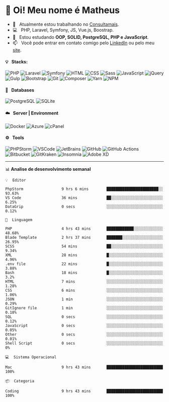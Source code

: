 # 👋 Oi! Meu nome é Matheus

- 🔭 &nbsp; Atualmente estou trabalhando no [Consultamais](https://consultamais.com.br/).
- 💻 &nbsp; PHP, Laravel, Symfony, JS, Vue.js, Boostrap.
- 🌱 &nbsp; Estou estudando **OOP, SOLID, PostgreSQL, PHP e JavaScript**.
- 📫 &nbsp; Você pode entrar em contato comigo pelo [LinkedIn](https://www.linkedin.com/in/matheuscamargoxavier/) ou pelo meu [site](https://matheuscamargo.co).

#### 💡 &nbsp; Stacks:
![PHP](https://img.shields.io/badge/-PHP-777BB4?&logo=php&logoColor=FFFFFF)
![Laravel](https://img.shields.io/badge/-Laravel-FF2D20?&logo=laravel&logoColor=FFFFFF)
![Symfony](https://img.shields.io/badge/-Symfony-000000?&logo=symfony&logoColor=FFFFFF)
![HTML](https://img.shields.io/badge/-HTML-E34F26?&logo=html5&logoColor=FFFFFF)
![CSS](https://img.shields.io/badge/-CSS-1572B6?&logo=css3&logoColor=FFFFFF)
![Sass](https://img.shields.io/badge/-Sass-CC6699?&logo=sass&logoColor=FFFFFF)
![JavaScript](https://img.shields.io/badge/-JavaScript-F7DF1E?&logo=javascript&logoColor=FFFFFF)
![jQuery](https://img.shields.io/badge/-jQuery-0769AD?&logo=jquery&logoColor=FFFFFF)
![Gulp](https://img.shields.io/badge/-Gulp-CF4647?&logo=gulp&logoColor=FFFFFF)
![Bootstrap](https://img.shields.io/badge/-Bootstrap-7952B3?&logo=bootstrap&logoColor=FFFFFF)
![Git](https://img.shields.io/badge/-Git-F05032?&logo=git&logoColor=FFFFFF)
![Composer](https://img.shields.io/badge/-Composer-885630?&logo=composer&logoColor=FFFFFF)
![Yarn](https://img.shields.io/badge/-Yarn-2C8EBB?&logo=yarn&logoColor=FFFFFF)
![NPM](https://img.shields.io/badge/-npm-CB3837?&logo=npm&logoColor=FFFFFF)

#### 💾 &nbsp; Databases
![PostgreSQL](https://img.shields.io/badge/-PostgreSQL-336791?&logo=PostgreSQL&logoColor=FFFFFF)
![SQLite](https://img.shields.io/badge/-SQLite-003B57?&logo=SQLite&logoColor=FFFFFF)

#### ☁️ &nbsp; Server | Environment
![Docker](https://img.shields.io/badge/-Docker-2496ED?&logo=docker&logoColor=FFFFFF)
![Azure](https://img.shields.io/badge/-Azure-0089D6?&logo=microsoft%20azure&logoColor=FFFFFF)
![cPanel](https://img.shields.io/badge/-cPanel-FF6C2C?&logo=cpanel&logoColor=FFFFFF)

#### ⚙️ &nbsp; Tools
![PHPStorm](https://img.shields.io/badge/-PHPStorm-000000?&logo=PHPStorm&logoColor=FFFFFF)
![VSCode](https://img.shields.io/badge/-VSCode-007ACC?&logo=Visual%20Studio%20Code&logoColor=FFFFFF) 
![JetBrains](https://img.shields.io/badge/-JetBrains-000000?&logo=jetbrains&logoColor=FFFFFF) 
![GitHub](https://img.shields.io/badge/-GitHub-181717?&logo=github&logoColor=FFFFFF) 
![GitHub Actions](https://img.shields.io/badge/-GitHub%20Actions-181717?&logo=GitHub%20Actions&logoColor=FFFFFF) 
![Bitbucket](https://img.shields.io/badge/-Bitbucket-0052CC?&logo=bitbucket&logoColor=FFFFFF)
![GitKraken](https://img.shields.io/badge/-GitKraken-179287?&logo=GitKraken&logoColor=FFFFFF)
![Insomnia](https://img.shields.io/badge/-Insomnia-5849BE?&logo=Insomnia&logoColor=FFFFFF)
![Adobe XD](https://img.shields.io/badge/-Adobe%20XD-FF61F6?&logo=adobe%20xd&logoColor=FFFFFF) 
_______

📊  **Analise de desenvolvimento semanal**
```text
💡  Editor

PhpStorm                 9 hrs 6 mins        ███████████████████████░░     93.63%
VS Code                  36 mins             ██░░░░░░░░░░░░░░░░░░░░░░░      6.25%
DataGrip                 0 secs              ░░░░░░░░░░░░░░░░░░░░░░░░░      0.12%
```
```text
💬  Linguagem

PHP                      4 hrs 43 mins       ████████████░░░░░░░░░░░░░     48.68%
Blade Template           2 hrs 37 mins       ███████░░░░░░░░░░░░░░░░░░     26.95%
SCSS                     54 mins             ██░░░░░░░░░░░░░░░░░░░░░░░      9.34%
XML                      28 mins             █░░░░░░░░░░░░░░░░░░░░░░░░      4.96%
.env file                22 mins             █░░░░░░░░░░░░░░░░░░░░░░░░      3.88%
Bash                     18 mins             █░░░░░░░░░░░░░░░░░░░░░░░░       3.2%
HTML                     7 mins              ░░░░░░░░░░░░░░░░░░░░░░░░░      1.28%
CSS                      6 mins              ░░░░░░░░░░░░░░░░░░░░░░░░░      1.06%
JSON                     1 min               ░░░░░░░░░░░░░░░░░░░░░░░░░      0.29%
GitIgnore file           1 min               ░░░░░░░░░░░░░░░░░░░░░░░░░      0.18%
SQL                      0 secs              ░░░░░░░░░░░░░░░░░░░░░░░░░      0.12%
JavaScript               0 secs              ░░░░░░░░░░░░░░░░░░░░░░░░░      0.05%
Other                    0 secs              ░░░░░░░░░░░░░░░░░░░░░░░░░      0.01%
Shell Script             0 secs              ░░░░░░░░░░░░░░░░░░░░░░░░░         0%
```
```text
💻  Sistema Operacional

Mac                      9 hrs 43 mins       █████████████████████████       100%
```
```text
📦  Categoria

Coding                   9 hrs 43 mins       █████████████████████████       100%
```
